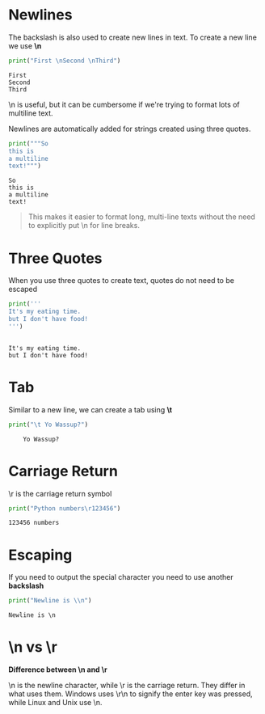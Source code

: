 # Newlines
The backslash is also used to create new lines in text.
To create a new line we use **\n**

```python
print("First \nSecond \nThird")
```
```
First 
Second
Third
```

\n is useful, but it can be cumbersome if we're trying to format lots of multiline text.

Newlines are automatically added for strings created using three quotes.

```python
print("""So
this is
a multiline
text!""")
```
```
So
this is
a multiline
text!
```
> This makes it easier to format long, multi-line texts without the need to explicitly put \n for line breaks.

# Three Quotes
When you use three quotes to create text, quotes do not need to be escaped

```python
print('''
It's my eating time.
but I don't have food!
''')
```
```

It's my eating time.  
but I don't have food!

```

# Tab
Similar to a new line, we can create a tab using **\t**

```python
print("\t Yo Wassup?")
```
```
    Yo Wassup?
```

# Carriage Return
\r is the carriage return symbol

```python
print("Python numbers\r123456")
```
```
123456 numbers
```

# Escaping
If you need to output the special character you need to use another **backslash**

```python
print("Newline is \\n")
```
```
Newline is \n
```

# \n vs \r
**Difference between \n and \r**

\n is the newline character, while \r is the carriage return. They differ in what uses them.
Windows uses \r\n to signify the enter key was pressed, while Linux and Unix use \n.

